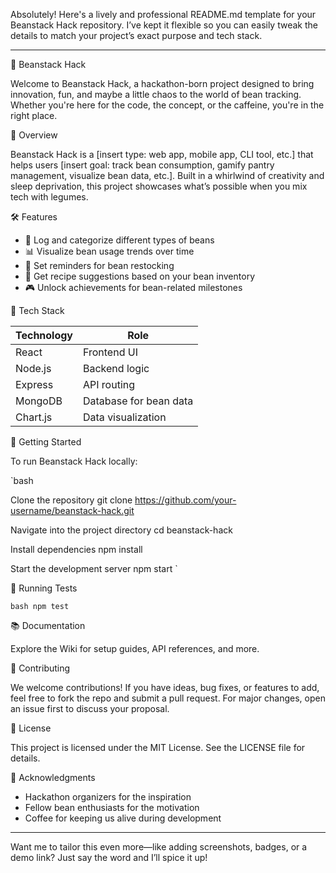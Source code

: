 Absolutely! Here's a lively and professional README.md template for your Beanstack Hack repository. I’ve kept it flexible so you can easily tweak the details to match your project’s exact purpose and tech stack.

---

🫘 Beanstack Hack

Welcome to Beanstack Hack, a hackathon-born project designed to bring innovation, fun, and maybe a little chaos to the world of bean tracking. Whether you're here for the code, the concept, or the caffeine, you're in the right place.

🌟 Overview

Beanstack Hack is a [insert type: web app, mobile app, CLI tool, etc.] that helps users [insert goal: track bean consumption, gamify pantry management, visualize bean data, etc.]. Built in a whirlwind of creativity and sleep deprivation, this project showcases what’s possible when you mix tech with legumes.

🛠️ Features

- 🧮 Log and categorize different types of beans
- 📊 Visualize bean usage trends over time
- 🔔 Set reminders for bean restocking
- 🧠 Get recipe suggestions based on your bean inventory
- 🎮 Unlock achievements for bean-related milestones

🧪 Tech Stack

| Technology | Role                        |
|------------|-----------------------------|
| React      | Frontend UI                 |
| Node.js    | Backend logic               |
| Express    | API routing                 |
| MongoDB    | Database for bean data      |
| Chart.js   | Data visualization          |

🚀 Getting Started

To run Beanstack Hack locally:

`bash

Clone the repository
git clone https://github.com/your-username/beanstack-hack.git

Navigate into the project directory
cd beanstack-hack

Install dependencies
npm install

Start the development server
npm start
`

🧪 Running Tests

`bash
npm test
`

📚 Documentation

Explore the Wiki for setup guides, API references, and more.

🤝 Contributing

We welcome contributions! If you have ideas, bug fixes, or features to add, feel free to fork the repo and submit a pull request. For major changes, open an issue first to discuss your proposal.

📄 License

This project is licensed under the MIT License. See the LICENSE file for details.

🙌 Acknowledgments

- Hackathon organizers for the inspiration
- Fellow bean enthusiasts for the motivation
- Coffee for keeping us alive during development

---

Want me to tailor this even more—like adding screenshots, badges, or a demo link? Just say the word and I’ll spice it up!
